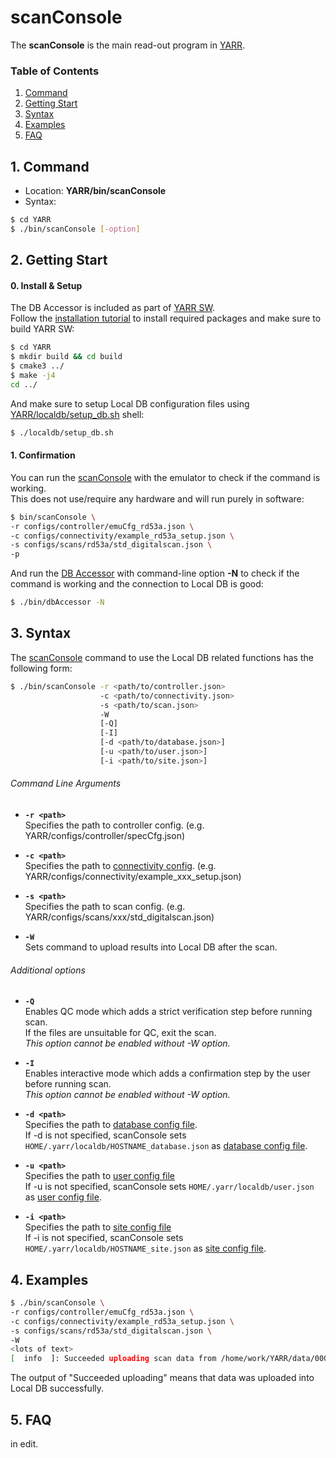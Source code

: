 # scanConsole

The **scanConsole** is the main read-out program in [YARR](http://yarr.web.cern.ch/yarr/).

### Table of Contents

1. [Command](#1-command)
2. [Getting Start](#2-getting-start)
3. [Syntax](#3-syntax)
4. [Examples](#4-examples)
5. [FAQ](#5-faq)

## 1. Command

- Location: **YARR/bin/scanConsole**
- Syntax:

```bash
$ cd YARR
$ ./bin/scanConsole [-option]
```

## 2. Getting Start

#### 0. Install & Setup

The DB Accessor is included as part of [YARR SW](https://gitlab.cern.ch/YARR/YARR).<br>
Follow the [installation tutorial](installation.md) to install required packages and make sure to build YARR SW:

```bash
$ cd YARR
$ mkdir build && cd build
$ cmake3 ../
$ make -j4
cd ../
```

And make sure to setup Local DB configuration files using [YARR/localdb/setup_db.sh](script/setup-db.md) shell:

```bash
$ ./localdb/setup_db.sh
```

#### 1. Confirmation

You can run the [scanConsole](scanconsole.md) with the emulator to check if the command is working.<br>
This does not use/require any hardware and will run purely in software:

```bash
$ bin/scanConsole \
-r configs/controller/emuCfg_rd53a.json \
-c configs/connectivity/example_rd53a_setup.json \
-s configs/scans/rd53a/std_digitalscan.json \
-p
```

And run the [DB Accessor](accessor.md) with command-line option **-N** to check if the command is working and the connection to Local DB is good:

```bash
$ ./bin/dbAccessor -N
```

## 3. Syntax

The [scanConsole](scanconsole.md) command to use the Local DB related functions has the following form:

```bash
$ ./bin/scanConsole -r <path/to/controller.json>
                    -c <path/to/connectivity.json>
                    -s <path/to/scan.json>
                    -W
                    [-Q]
                    [-I]
                    [-d <path/to/database.json>]
                    [-u <path/to/user.json>]
                    [-i <path/to/site.json>]
```

###### Command Line Arguments

- **``-r <path>``**<br>
Specifies the path to controller config. (e.g. YARR/configs/controller/specCfg.json)

- **``-c <path>``**<br>
Specifies the path to [connectivity config](config/connectivity.md). (e.g. YARR/configs/connectivity/example_xxx_setup.json)

- **``-s <path>``**<br>
Specifies the path to scan config. (e.g. YARR/configs/scans/xxx/std_digitalscan.json)

- **``-W``**<br>
Sets command to upload results into Local DB after the scan.

###### Additional options

- **``-Q``**<br>
Enables QC mode which adds a strict verification step before running scan.<br>
If the files are unsuitable for QC, exit the scan.<br>
_This option cannot be enabled without -W option._

- **``-I``**<br>
Enables interactive mode which adds a confirmation step by the user before running scan.<br>
_This option cannot be enabled without -W option._

- **``-d <path>``**<br>
Specifies the path to [database config file](config/database.md).<br>
If -d is not specified, scanConsole sets `HOME/.yarr/localdb/HOSTNAME_database.json` as [database config file](config/database.md).

- **``-u <path>``**<br>
Specifies the path to [user config file](config/user.md)<br>
If -u is not specified, scanConsole sets `HOME/.yarr/localdb/user.json` as [user config file](config/user.md).

- **``-i <path>``**<br>
Specifies the path to [site config file](config/site.md)<br>
If -i is not specified, scanConsole sets `HOME/.yarr/localdb/HOSTNAME_site.json` as [site config file](config/site.md).

## 4. Examples

```bash
$ ./bin/scanConsole \
-r configs/controller/emuCfg_rd53a.json \
-c configs/connectivity/example_rd53a_setup.json \
-s configs/scans/rd53a/std_digitalscan.json \
-W
<lots of text>
[  info  ]: Succeeded uploading scan data from /home/work/YARR/data/000004_std_digitalscan
```
The output of "Succeeded uploading" means that data was uploaded into Local DB successfully.

## 5. FAQ

in edit.

